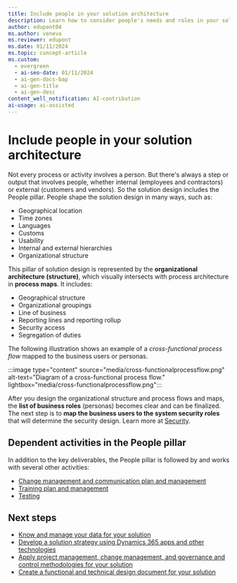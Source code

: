 ```yaml
---
title: Include people in your solution architecture
description: Learn how to consider people's needs and roles in your solution design, including an overview on dependent activities in the People pillar.
author: edupont04
ms.author: veneva
ms.reviewer: edupont
ms.date: 01/11/2024
ms.topic: concept-article
ms.custom:
  - evergreen
  - ai-seo-date: 01/11/2024
  - ai-gen-docs-bap
  - ai-gen-title
  - ai-gen-desc
content_well_notification: AI-contribution
ai-usage: ai-assisted
---
```


# Include people in your solution architecture

Not every process or activity involves a person. But there's always a step or output that involves people, whether internal (employees and contractors) or external (customers and vendors). So the solution design includes the People pillar. People shape the solution design in many ways, such as:

- Geographical location
- Time zones
- Languages
- Customs
- Usability
- Internal and external hierarchies
- Organizational structure

This pillar of solution design is represented by the **organizational architecture (structure)**, which visually intersects with process architecture in **process maps**. It includes:

- Geographical structure
- Organizational groupings
- Line of business
- Reporting lines and reporting rollup
- Security access
- Segregation of duties

The following illustration shows an example of a *cross-functional process flow* mapped to the business users or personas.

:::image type="content" source="media/cross-functionalprocessflow.png" alt-text="Diagram of a cross-functional process flow." lightbox="media/cross-functionalprocessflow.png":::

After you design the organizational structure and process flows and maps, the **list of business roles** (personas) becomes clear and can be finalized. The next step is to **map the business users to the system security roles** that will determine the security design. Learn more at [Security](security.md).

## Dependent activities in the People pillar

In addition to the key deliverables, the People pillar is followed by and works with several other activities:

- [Change management and communication plan and management](implementation-strategy.md)
- [Training plan and management](training-strategy.md)
- [Testing](testing-strategy.md)

## Next steps

- [Know and manage your data for your solution](solution-architecture-design-pillars-data.md)
- [Develop a solution strategy using Dynamics 365 apps and other technologies](solution-architecture-design-pillars-technology.md)
- [Apply project management, change management, and governance and control methodologies for your solution](solution-architecture-design-pillars-methodology.md)
- [Create a functional and technical design document for your solution](../patterns/create-functional-technical-design-document.md)
